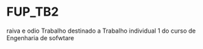 # FUP_TB2
raiva e odio
Trabalho destinado a  Trabalho individual 1 do curso de Engenharia de sofwtare
